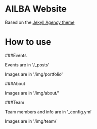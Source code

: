 AILBA Website
====================

Based on the [Jekyll Agency theme](https://jekyllthemes.io/theme/agency-jekyll-theme)

# How to use

###Events

Events are in '/_posts'

Images are in '/img/portfolio'

###About

Images are in '/img/about/'

###Team

Team members and info are in '_config.yml'

Images are in '/img/team/'
